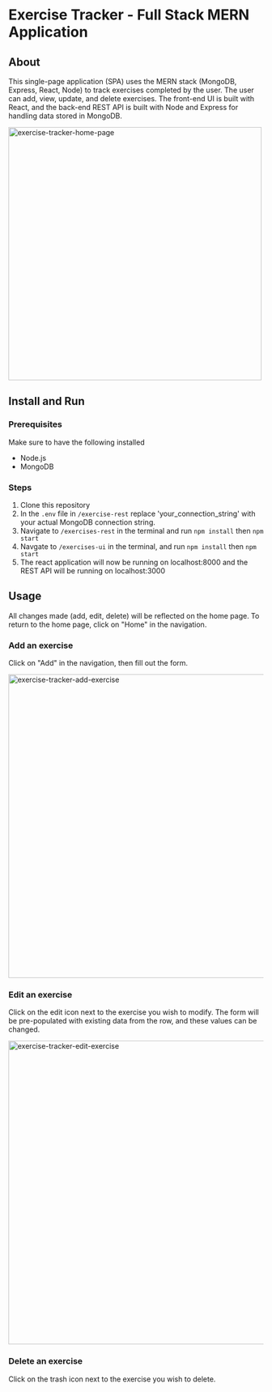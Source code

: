 # Exercise Tracker - Full Stack MERN Application

## About 
This single-page application (SPA) uses the MERN stack (MongoDB, Express, React, Node) to track exercises completed by the user. The user can add, view, update, and delete exercises. The front-end UI is built with React, and the back-end REST API is built with Node and Express for handling data stored in MongoDB. 

<img src="https://github.com/Richelle-T/exercise-tracker/assets/116057301/a0fe95f8-b205-42ed-aa66-2f7b969fe23e" alt="exercise-tracker-home-page" width="500">

## Install and Run
### Prerequisites 
Make sure to have the following installed 
- Node.js
- MongoDB

### Steps
1. Clone this repository
2. In the `.env` file in `/exercise-rest` replace 'your_connection_string' with your actual MongoDB connection string.
3. Navigate to `/exercises-rest` in the terminal and run `npm install` then `npm start` 
4. Navgate to `/exercises-ui` in the terminal, and run `npm install` then `npm start`
5. The react application will now be running on localhost:8000 and the REST API will be running on localhost:3000 


## Usage
All changes made (add, edit, delete) will be reflected on the home page. To return to the home page, click on "Home" in the navigation.  

### Add an exercise
Click on "Add" in the navigation, then fill out the form.

<img src="https://github.com/Richelle-T/exercise-tracker/assets/116057301/31516405-0689-4def-ad65-4b58b10274c5" alt="exercise-tracker-add-exercise" width="600">

### Edit an exercise
Click on the edit icon next to the exercise you wish to modify. The form will be pre-populated with existing data from the row, and these values can be changed.  

<img src="https://github.com/Richelle-T/exercise-tracker/assets/116057301/cfea3850-6d05-47d9-a190-91d5aa720f1a" alt="exercise-tracker-edit-exercise" width="600">

### Delete an exercise 
Click on the trash icon next to the exercise you wish to delete. 
